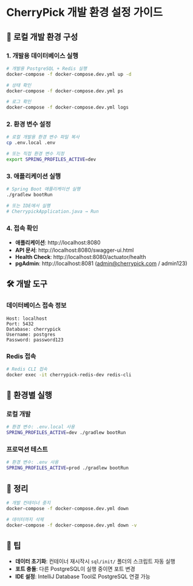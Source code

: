 # CherryPick 개발 환경 설정 가이드

## 🚀 로컬 개발 환경 구성

### 1. 개발용 데이터베이스 실행

```bash
# 개발용 PostgreSQL + Redis 실행
docker-compose -f docker-compose.dev.yml up -d

# 상태 확인
docker-compose -f docker-compose.dev.yml ps

# 로그 확인
docker-compose -f docker-compose.dev.yml logs
```

### 2. 환경 변수 설정

```bash
# 로컬 개발용 환경 변수 파일 복사
cp .env.local .env

# 또는 직접 환경 변수 지정
export SPRING_PROFILES_ACTIVE=dev
```

### 3. 애플리케이션 실행

```bash
# Spring Boot 애플리케이션 실행
./gradlew bootRun

# 또는 IDE에서 실행
# CherrypickApplication.java → Run
```

### 4. 접속 확인

- **애플리케이션**: http://localhost:8080
- **API 문서**: http://localhost:8080/swagger-ui.html
- **Health Check**: http://localhost:8080/actuator/health
- **pgAdmin**: http://localhost:8081 (admin@cherrypick.com / admin123)

## 🛠️ 개발 도구

### 데이터베이스 접속 정보

```
Host: localhost
Port: 5432
Database: cherrypick
Username: postgres  
Password: password123
```

### Redis 접속

```bash
# Redis CLI 접속
docker exec -it cherrypick-redis-dev redis-cli
```

## 🔄 환경별 실행

### 로컬 개발
```bash
# 환경 변수: .env.local 사용
SPRING_PROFILES_ACTIVE=dev ./gradlew bootRun
```

### 프로덕션 테스트
```bash
# 환경 변수: .env 사용  
SPRING_PROFILES_ACTIVE=prod ./gradlew bootRun
```

## 🧹 정리

```bash
# 개발 컨테이너 중지
docker-compose -f docker-compose.dev.yml down

# 데이터까지 삭제
docker-compose -f docker-compose.dev.yml down -v
```

## 📝 팁

- **데이터 초기화**: 컨테이너 재시작시 `sql/init/` 폴더의 스크립트 자동 실행
- **포트 충돌**: 다른 PostgreSQL이 실행 중이면 포트 변경
- **IDE 설정**: IntelliJ Database Tool로 PostgreSQL 연결 가능